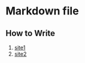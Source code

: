 # Markdown file #  

## How to Write ##  
1. [site1](https://github.com/othree/markdown-syntax-zhtw/blob/master/syntax.md#header)  
2. [site2](https://github.com/guodongxiaren/README#%E9%93%BE%E6%8E%A5)  
